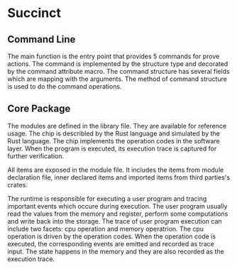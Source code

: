 # Succinct

## Command Line

The main function is the entry point that provides 5 commands for prove actions. The command is implemented by the structure type and decorated by the command attribute macro. The command structure has several fields which are mapping with the arguments. The method of command structure is used to do the command operations.

## Core Package

The modules are defined in the library file. They are available for reference usage. The chip is describled by the Rust language and simulated by the Rust language. The chip implements the operation codes in the software layer. When the program is executed, its execution trace is captured for further verification.

All items are exposed in the module file. It includes the items from module declaration file, inner declared items and imported items from third parties's crates.

The runtime is responsible for executing a user program and tracing important events which occure during execution. The user program usually read the values from the memory and register, perform some computations and write back into the storage. The trace of user program execution can include two facets: cpu operation and memory operatrion. The cpu operation is driven by the operation codes. When the operation code is executed, the corresponding events are emitted and recorded as trace input. The state happens in the memory and they are also recorded as the execution trace.


